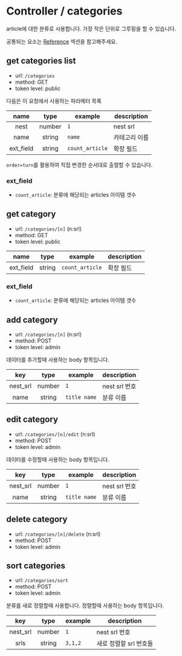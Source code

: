 # Controller / categories

article에 대한 분류로 사용합니다. 가장 작은 단위로 그루핑을 할 수 있습니다.

공통되는 요소는 [Reference](https://github.com/redgoose-dev/goose-api/tree/master/controller#reference) 섹션을 참고해주세요.

## get categories list
- url: `/categories`
- method: GET
- token level: public

다음은 이 요청에서 사용하는 파라메터 목록

| name | type | example | description |
|:---:|:---:|---|---|
| nest | number | `1` | nest srl |
| name | string | `name` | 카테고리 이름 |
| ext_field | string | `count_article` | 확장 필드 |

`order=turn`를 활용하여 직접 변경한 순서대로 출렬할 수 있습니다.

### ext_field
- `count_article`: 분류에 해당되는 articles 아이템 갯수

## get category
- url: `/categories/[n]` (n:srl)
- method: GET
- token level: public

| name | type | example | description |
|:---:|:---:|---|---|
| ext_field | string | `count_article` | 확장 필드 |

### ext_field
- `count_article`: 분류에 해당되는 articles 아이템 갯수

## add category
- url: `/categories/[n]` (n:srl)
- method: POST
- token level: admin

데이터를 추가할때 사용하는 body 항목입니다.

| key | type | example | description |
|:---:|:---:|---|---|
| nest_srl | number | `1` | nest srl 번호 |
| name | string | `title name` | 분류 이름 |

## edit category
- url: `/categories/[n]/edit` (n:srl)
- method: POST
- token level: admin

데이터를 수정할때 사용하는 body 항목입니다.

| key | type | example | description |
|:---:|:---:|---|---|
| nest_srl | number | `1` | nest srl 번호 |
| name | string | `title name` | 분류 이름 |

## delete category
- url: `/categories/[n]/delete` (n:srl)
- method: POST
- token level: admin

## sort categories
- url: `/categories/sort`
- method: POST
- token level: admin

분류를 새로 정렬할때 사용합니다. 정렬할때 사용하는 body 항목입니다.

| key | type | example | description |
|:---:|:---:|---|---|
| nest_srl | number | `1` | nest srl 번호 |
| srls | string | `3,1,2` | 새로 정렬할 srl 번호들 |